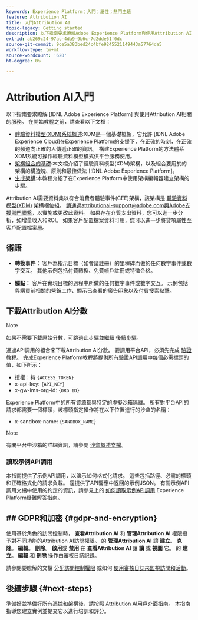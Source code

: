 ```yaml
---
keywords: Experience Platform；入門；屬性；熱門主題
feature: Attribution AI
title: 入門Attribution AI
topic-legacy: Getting started
description: 以下指南要求瞭解Adobe Experience Platform與使用Attribution AI有關的各種服務。 在開始教程之前，請查看以下文檔。
exl-id: ab269c24-97ac-4da9-9b6c-7d2dde61f0dc
source-git-commit: 9ce5a383bed24c4bfe9245521149443a57764da5
workflow-type: tm+mt
source-wordcount: '620'
ht-degree: 0%

---
```


# Attribution AI入門

以下指南要求瞭解 [!DNL Adobe Experience Platform] 與使用Attribution AI相關的服務。 在開始教程之前，請查看以下文檔：

- [體驗資料模型(XDM)系統概述](../../xdm/home.md):XDM是一個基礎框架，它允許 [!DNL Adobe Experience Cloud]在Experience Platform的支援下，在正確的時刻，在正確的頻道向正確的人傳遞正確的資訊。 構建Experience Platform的方法體系XDM系統可操作經驗資料模型模式供平台服務使用。
- [架構組合的基礎](../../xdm/schema/composition.md):本文檔介紹了經驗資料模型(XDM)架構，以及組合要用於的架構的構造塊、原則和最佳做法 [!DNL Adobe Experience Platform]。
- [生成架構](../../xdm/tutorials/create-schema-ui.md):本教程介紹了在Experience Platform中使用架構編輯器建立架構的步驟。

Attribution AI需要資料集以符合消費者體驗事件(CEE)架構，該架構是 [體驗資料模型(XDM)](../../xdm/home.md) 架構欄位組。 請通過attributionai-support@adobe.com與Adobe支援部門聯繫，以實施或更改此資料。 如果存在介質支出資料，您可以進一步分析，如增量收入和ROI。 如果客戶配置檔案資料可用，您可以進一步將貸項屬性至客戶配置檔案層。

## 術語

- **轉換事件：** 客戶為指示目標（如會議註冊）的里程碑而做的任何數字事件或數字交互。 其他示例包括付費轉換、免費帳戶註冊或特徵合格。

- **觸點：** 客戶在實現目標的過程中所做的任何數字事件或數字交互。 示例包括與購買前相關的營銷工作、顯示已查看的廣告印象以及付費搜索點擊。

## 下載Attribution AI分數

>[!NOTE]
>
>如果不需要下載原始分數，可跳過此步驟並繼續 [後續步驟](#next-steps)。

通過API調用的組合來下載Attribution AI分數。 要調用平台API，必須先完成 [驗證教程](https://www.adobe.com/go/platform-api-authentication-en)。 完成Experience Platform教程將提供所有驗證API調用中每個必需標頭的值，如下所示：

- 授權：持 `{ACCESS_TOKEN}`
- x-api-key: `{API_KEY}`
- x-gw-ims-org-id: `{ORG_ID}`

Experience Platform中的所有資源都與特定的虛擬沙箱隔離。 所有對平台API的請求都需要一個標頭，該標頭指定操作將在以下位置進行的沙盒的名稱：

- x-sandbox-name: `{SANDBOX_NAME}`

>[!NOTE]
>
>有關平台中沙箱的詳細資訊，請參閱 [沙盒概述文檔](../../sandboxes/home.md)。

### 讀取示例API調用

本指南提供了示例API調用，以演示如何格式化請求。 這些包括路徑、必需的標頭和正確格式化的請求負載。 還提供了API響應中返回的示例JSON。 有關示例API調用文檔中使用的約定的資訊，請參見上的 [如何讀取示例API調用](../../landing/troubleshooting.md) Experience Platform疑難解答指南。

## ## GDPR和加密 {#gdpr-and-encryption}

使用基於角色的訪問控制時， **查看Attribution AI** 和 **管理Attribution AI** 權限授予對不同功能的Attribution AI訪問權限。 的 **管理Attribution AI** 讓 **建立**。 **克隆**。 **編輯**。 **刪除**。 **啟用**&#x200B;或 **禁用** 在 **查看Attribution AI** 讓 **讀** 或 **視圖** 它。 的 **建立**。 **編輯** 和 **刪除** 操作由審核日誌記錄。

請參閱要瞭解的文檔 [分配訪問控制權限](../../../help/access-control/home.md) 或如何 [使用審核日誌來監視訪問和活動](../../../help/landing/governance-privacy-security/audit-logs/overview.md)。

## 後續步驟 {#next-steps}

準備好並準備好所有憑據和架構後，請按照 [Attribution AI用戶介面指南](./user-guide.md)。 本指南指導您建立實例並提交它以進行培訓和評分。
